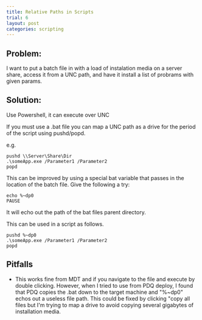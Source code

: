 ```yaml
---
title: Relative Paths in Scripts
trial: 6
layout: post
categories: scripting
---
```


## Problem:
I want to put a batch file in with a load of instalation media on a server share, access it from a UNC path, and have it install a list of probrams with given params.

## Solution:

Use Powershell, it can execute over UNC

If you must use a .bat file you can map a UNC path as a drive for the period of the script using pushd/popd.

e.g.

    pushd \\Server\Share\Dir
    .\someApp.exe /Parameter1 /Parameter2
    popd

This can be improved by using a special bat variable that passes in the location of the batch file.  Give the following a try:

    echo %~dp0
    PAUSE

It will echo out the path of the bat files parent directory.

This can be used in a script as follows.

    pushd %~dp0
    .\someApp.exe /Parameter1 /Parameter2
    popd

## Pitfalls

  - This works fine from MDT and if you navigate to the file and execute by double clicking.  However, when I tried to use from PDQ deploy, I found that PDQ copies the .bat down to the target machine and "%~dp0" echos out a useless file path.  This could be fixed by clicking "copy all files but I'm trying to map a drive to avoid copying several gigabytes of installation media.
